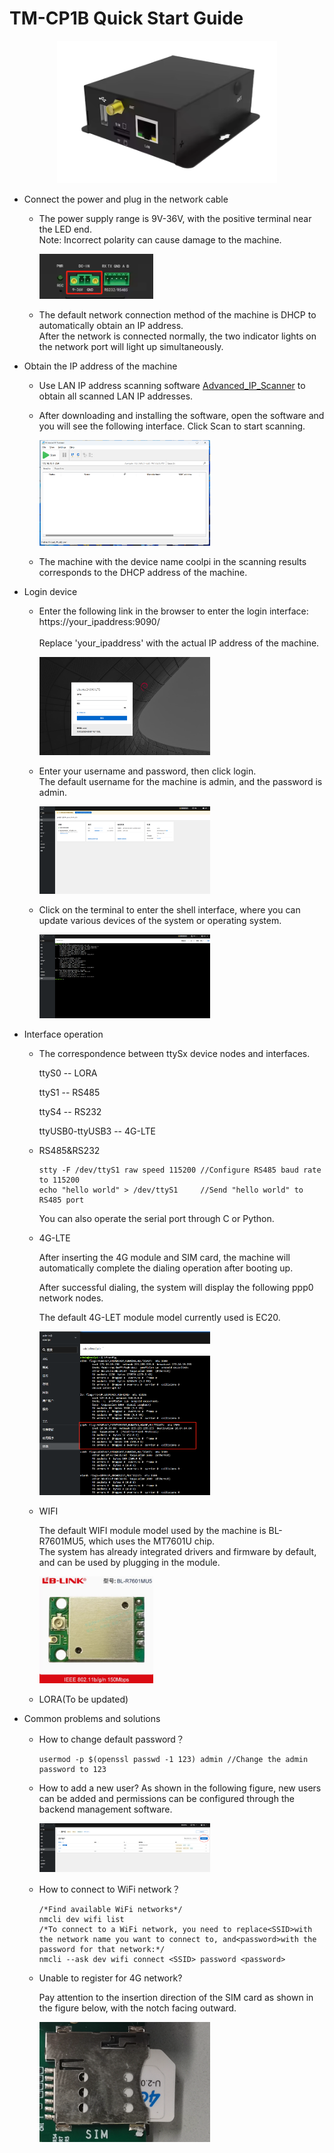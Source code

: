 # TM-CP1B Quick Start Guide
<div align=center>  <img src=".\image.png" width=70%></div>

- Connect the power and plug in the network cable
    -   The power supply range is 9V-36V, with the positive terminal near the LED end. <br>Note: Incorrect polarity can cause damage to the machine.
        <div align=left>  <img src=".\image-1.png" width=40%></div>

    -   The default network connection method of the machine is DHCP to automatically obtain an IP address.<br> 
        After the network is connected normally, the two indicator lights on the network port will light up simultaneously.
- Obtain the IP address of the machine<br>
    -   Use LAN IP address scanning software [Advanced_IP_Scanner](https://download.advanced-ip-scanner.com/download/files/Advanced_IP_Scanner_2.5.4594.1.exe) to obtain all scanned LAN IP addresses.
    -   After downloading and installing the software, open the software and you will see the following interface. Click Scan to start scanning.
        <div align=left>  <img src=".\image-2.png" width=60%></div>

    -   The machine with the device name coolpi in the scanning results corresponds to the DHCP address of the machine.

- Login device<br>
    -   Enter the following link in the browser to enter the login interface:<br>
        https://your_ipaddress:9090/<br>  
        Replace 'your_ipaddress' with the actual IP address of the machine.<br>  
        <div align=left>  <img src=".\image-5.png" width=60%></div>

    -   Enter your username and password, then click login.<br> The default username for the machine is admin, and the password is admin.
        <div align=left>  <img src=".\image-6.png" width=60%></div>

    -   Click on the terminal to enter the shell interface, where you can update various devices of the system or operating system.
        <div align=left>  <img src=".\image-8.png" width=60%></div>

- Interface operation
    -   The correspondence between ttySx device nodes and interfaces.
        
        ttyS0 -- LORA

        ttyS1 -- RS485

        ttyS4 -- RS232

        ttyUSB0-ttyUSB3 -- 4G-LTE

    -   RS485&RS232

        ```
        stty -F /dev/ttyS1 raw speed 115200 //Configure RS485 baud rate to 115200
        echo "hello world" > /dev/ttyS1     //Send "hello world" to RS485 port
        ```
        You can also operate the serial port through C or Python.
    -   4G-LTE 

        After inserting the 4G module and SIM card, the machine will automatically complete the dialing operation after booting up. 
        
        After successful dialing, the system will display the following ppp0 network nodes.

        The default 4G-LET module model currently used is EC20.
        <div align=left>  <img src=".\image-10.png" width=60%></div>

    -   WIFI

        The default WIFI module model used by the machine is BL-R7601MU5, which uses the MT7601U chip. <br>
        The system has already integrated drivers and firmware by default, and can be used by plugging in the module.
        <div align=left>  <img src=".\image-11.png" width=40%></div>

    -   LORA(To be updated)

- Common problems and solutions
    -   How to change default password？
        ```
        usermod -p $(openssl passwd -1 123) admin //Change the admin password to 123
        ```
    -   How to add a new user?
        As shown in the following figure, new users can be added and permissions can be configured through the backend management software.
        <div align=left>  <img src=".\image-9.png" width=60%></div>
    -   How to connect to WiFi network？
        ```
        /*Find available WiFi networks*/
        nmcli dev wifi list
        /*To connect to a WiFi network, you need to replace<SSID>with the network name you want to connect to, and<password>with the password for that network:*/
        nmcli --ask dev wifi connect <SSID> password <password> 
        ```
    -   Unable to register for 4G network?
        
        Pay attention to the insertion direction of the SIM card as shown in the figure below, with the notch facing outward.
        <div align=left>  <img src=".\sim.png" width=60%></div>


  































    













































